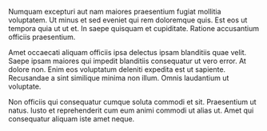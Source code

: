 Numquam excepturi aut nam maiores praesentium fugiat mollitia voluptatem. Ut minus et sed eveniet qui rem doloremque quis. Est eos ut tempora quia ut ut et. In saepe quisquam et cupiditate. Ratione accusantium officiis praesentium.
 Amet occaecati aliquam officiis ipsa delectus ipsam blanditiis quae velit. Saepe ipsam maiores qui impedit blanditiis consequatur ut vero error. At dolore non. Enim eos voluptatum deleniti expedita est ut sapiente. Recusandae a sint similique minima non illum. Omnis laudantium ut voluptate.
 Non officiis qui consequatur cumque soluta commodi et sit. Praesentium ut natus. Iusto et reprehenderit cum eum animi commodi ut alias ut. Amet qui consequatur aliquam iste amet neque.
